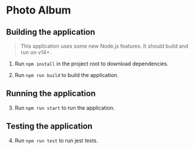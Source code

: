 # Photo Album

## Building the application

> This application uses some new Node.js features. It should build and run on v14+.

1. Run `npm install` in the project root to download dependencies.

2. Run `npm run build` to build the application.

## Running the application

3. Run `npm run start` to run the application.

## Testing the application

4. Run `npm run test` to run jest tests.
